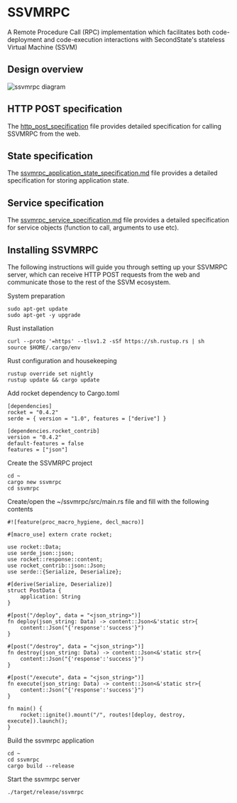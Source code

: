 # SSVMRPC
A Remote Procedure Call (RPC) implementation which facilitates both code-deployment and code-execution interactions with SecondState's stateless Virtual Machine (SSVM)

## Design overview
![ssvmrpc diagram](https://github.com/second-state/SSVMRPC/blob/master/architecture.jpg)

## HTTP POST specification
The [http_post_specification](https://github.com/second-state/SSVMRPC/blob/master/http_post_specification.md) file provides detailed specification for calling SSVMRPC from the web.

## State specification
The [ssvmrpc_application_state_specification.md](https://github.com/second-state/SSVMRPC/blob/master/ssvmrpc_application_state_specification.md) file provides a detailed specification for storing application state.

## Service specification
The [ssvmrpc_service_specification.md](https://github.com/second-state/SSVMRPC/blob/master/ssvmrpc_service_specification.md) file provides a detailed specification for service objects (function to call, arguments to use etc).

## Installing SSVMRPC
The following instructions will guide you through setting up your SSVMRPC server, which can receive HTTP POST requests from the web and communicate those to the rest of the SSVM ecosystem.

System preparation
```
sudo apt-get update
sudo apt-get -y upgrade
```
Rust installation
```
curl --proto '=https' --tlsv1.2 -sSf https://sh.rustup.rs | sh
source $HOME/.cargo/env
```
Rust configuration and housekeeping
```
rustup override set nightly
rustup update && cargo update
```
Add rocket dependency to Cargo.toml
```
[dependencies]
rocket = "0.4.2"
serde = { version = "1.0", features = ["derive"] }

[dependencies.rocket_contrib]
version = "0.4.2"
default-features = false
features = ["json"]
```
Create the SSVMRPC project
```
cd ~
cargo new ssvmrpc
cd ssvmrpc
```
Create/open the ~/ssvmrpc/src/main.rs file and fill with the following contents
```
#![feature(proc_macro_hygiene, decl_macro)]
  
#[macro_use] extern crate rocket;

use rocket::Data;
use serde_json::json;
use rocket::response::content;
use rocket_contrib::json::Json;
use serde::{Serialize, Deserialize};

#[derive(Serialize, Deserialize)]
struct PostData {
    application: String
}

#[post("/deploy", data = "<json_string>")]
fn deploy(json_string: Data) -> content::Json<&'static str>{
    content::Json("{'response':'success'}")
}

#[post("/destroy", data = "<json_string>")]
fn destroy(json_string: Data) -> content::Json<&'static str>{
    content::Json("{'response':'success'}")
}

#[post("/execute", data = "<json_string>")]
fn execute(json_string: Data) -> content::Json<&'static str>{
    content::Json("{'response':'success'}")
}

fn main() {
    rocket::ignite().mount("/", routes![deploy, destroy, execute]).launch();
}
```
Build the ssvmrpc application
```
cd ~
cd ssvmrpc
cargo build --release
```
Start the ssvmrpc server
```
./target/release/ssvmrpc
```
